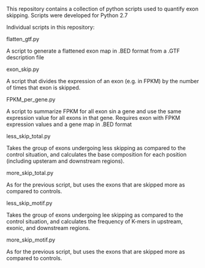 This repository contains a collection of python scripts used to quantify exon skipping.
Scripts were developed for Python 2.7

Individual scripts in this repository:

flatten_gtf.py

A script to generate a flattened exon map in .BED format from a .GTF description file

exon_skip.py

A script that divides the expression of an exon (e.g. in FPKM) by the number of times
that exon is skipped.

FPKM_per_gene.py

A script to summarize FPKM for all exon sin a gene and use the same expression value 
for all exons in that gene. Requires exon with FPKM expression values and a gene map
in .BED format

less_skip_total.py

Takes the group of exons undergoing less skipping as compared to the control situation, 
and calculates the base composition for each position (including upsteram and downstream
regions). 

more_skip_total.py

As for the previous script, but uses the exons that are skipped more as compared to controls.

less_skip_motif.py

Takes the group of exons undergoing lee skipping as compared to the control situation,
and calculates the frequency of K-mers in upstream, exonic, and downstream regions.

more_skip_motif.py

As for the previous script, but uses the exons that are skipped more as compared to controls. 
